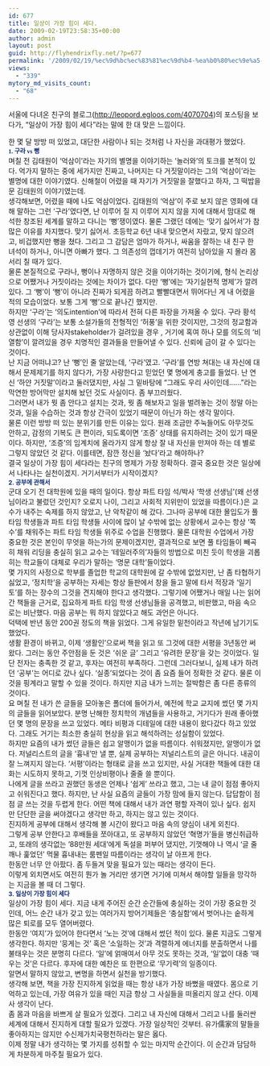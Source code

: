 ```yaml
---
id: 677
title: 일상이 가장 힘이 세다.
date: 2009-02-19T23:58:35+00:00
author: admin
layout: post
guid: http://flyhendrixfly.net/?p=677
permalink: '/2009/02/19/%ec%9d%bc%ec%83%81%ec%9d%b4-%ea%b0%80%ec%9e%a5-%ed%9e%98%ec%9d%b4-%ec%84%b8%eb%8b%a4/'
views:
  - "339"
mytory_md_visits_count:
  - "68"
---
```

서울에 다녀온 친구의 블로그(<http://leopord.egloos.com/4070704>)의 포스팅을 보다가, &#8220;일상이 가장 힘이 세다&#8221;라는 말에 한 대 맞은 느낌이다.

<div>
</div>

<div>
  한 몇 달 방방 떠 있었고, 대단한 사람이나 되는 것처럼 나 자신을 과대평가 했었다.
</div>

<div>
</div>

<div>
  <span class="Apple-style-span" style="font-weight: bold;"><span class="Apple-style-span" style="color: rgb(17, 42, 117);"><span style="font-size: 18pt; "><span style="font-size: 14pt; "><span style="font-family: Batang; "><span style="font-family: Gulim; "><span style="font-size: 9pt; ">1. 구라 vs 뻥</span></span></span></span></span></span></span>
</div>

<div>
</div>

<div>
  며칠 전 김태원이 &#8216;억삼이&#8217;라는 자기의 별명을 이야기하는 &#8216;놀러와&#8217;의 토크를 본적이 있다. 억가지 말하는 중에 세가지만 진짜고, 나머지는 다 거짓말이라는 그의 &#8216;억삼이&#8217;라는 별명에 대한 이야기였다. 신해철이 어렸을 때 자기가 거짓말을 잘했다고 하자, 그 떡밥을 문 김태원의 이야기였는데.
</div>

<div>
</div>

<div>
  생각해보면, 어렸을 때에 나도 억삼이었다. 김태원의 &#8216;억삼&#8217;이 주로 보지 않은 영화에 대해 말하는 그런 &#8216;구라&#8217;였다면, 난 이루어 질 지 이루어 지지 않을 지에 대해서 맘대로 해석한 창조된 세계를 말하고 다니는 &#8216;뻥&#8217;쟁이였다. 물론 그랬던 데에는 &#8216;맞기 싫어서&#8217;가 참 많은 이유를 차지했다. 맞기 싫어서. 초등학교 6년 내내 맞으면서 자랐고, 맞지 않으려고, 비겁했지만 뻥을 쳤다. 그리고 그 감담은 엄마가 하거나, 싸움을 잘하는 내 친구 한 녀석이 하거나, 아니면 아빠가 했다. 그 의존성의 껍데기가 여전히 남아있을 지 몰라 몸서리 칠 때가 있다.
</div>

<div>
</div>

<div>
  물론 본질적으로 구라나, 뻥이나 자명하지 않은 것을 이야기하는 것이기에, 형식 논리상으로 어쨌거나 거짓이라는 것에는 차이가 없다. 다만 &#8216;뻥&#8217;에는 &#8216;자기실현적 명제&#8217;가 깔려있다. 그 &#8216;뻥&#8217;이 &#8216;뻥&#8217;이 아니라 진짜가 되게끔 하려고 빨빨대면서 뛰어다닌 게 내 어렸을 적의 모습이었다. 보통 그게 &#8216;뻥&#8217;으로 끝나긴 했지만.
</div>

<div>
</div>

<div>
  하지만 &#8216;구라&#8217;는 &#8216;의도intention&#8217;에 따라서 전혀 다른 파장을 가져올 수 있다. 구라 황석영 선생의 &#8216;구라&#8217;는 보통 소설가들의 전형적인 &#8216;허풍&#8217;을 위한 것이지만, 그것의 정교함과 상관없이 이해 당사자stakeholder가 걸려있을 경우 , 거기에 혹여 하나 모를 의도의 &#8216;비열함&#8217;이 깔려있을 경우 치명적인 결과들을 만들어낼 수 있다. 신뢰에 금이 갈 수 있다는 것이다.
</div>

<div>
</div>

<div>
  난 지금 어떠냐고? 난 &#8216;뻥&#8217;인 줄 알았는데, &#8216;구라&#8217;였고. &#8216;구라&#8217;를 연방 쳐대는 내 자신에 대해서 문제제기를 하지 않다가, 가장 사랑한다고 믿었던 몇 명에게 충고를 들었다. 난 연신 &#8216;하얀 거짓말&#8217;이라고 둘러댔지만, 사실 그 밑바탕에 &#8220;그래도 우리 사이인데&#8230;&#8230;&#8221;라는 막연한 방어막만 설치해 놨던 것도 사실이다. 좀 부끄러웠다.
</div>

<div>
</div>

<div>
  그러면서 내가 뭣 좀 안다고 설치는 것과, 뭣 좀 해보자고 일을 벌려놓는 것이 정말 아는 것과, 일을 수습하는 것과 항상 간극이 있었기 때문이 아닌가 하는 생각 말이다.
</div>

<div>
</div>

<div>
  물론 이런 방방 떠 있는 분위기를 만든 이유는 있다. 원래 조금만 주눅들어도 아무것도 안하고, 감정의 기복도 큰 편이라, 되도록이면 &#8216;조증&#8217; 상태를 유지하려는 것이 있기 때문이다. 하지만, &#8216;조증&#8217;의 임계치에 올라가지 않게 항상 잘 내 자신을 만져야 하는 데 별로 그렇지 않았던 것 같다. 이를테면, 잠깐 정신을 &#8216;놨다&#8217;라고 해야하나?
</div>

<div>
</div>

<div>
  결국 일상이 가장 힘이 세다라는 친구의 명제가 가장 정확하다. 결국 중요한 것은 일상에서 나타나는 실천이겠지. 거기서부터가 시작이겠지?
</div>

<div>
</div>

<div>
  <span class="Apple-style-span" style="font-weight: bold;"><span class="Apple-style-span" style="color: rgb(17, 42, 117);"><span style="font-size: 18pt; "><span style="font-size: 9pt; ">2. 공부에 관해서</span></span></span></span>
</div>

<div>
</div>

<div>
  군대 오기 전 대학원에 있을 때의 일이다. 항상 파트 타임 석/박사 &#8216;학생 선생님'(왜 선생님이라고 불렀던 것인지? 오로지 나이, 그리고 사회적 지위만이 있었을 따름이다.)은 교수가 내주는 숙제를 하지 않았고, 난 악착같이 해 갔다. 그나마 공부에 대한 몰입도가 풀 타임 학생들과 파트 타임 학생들 사이에 많이 날 수밖에 없는 상황에서 교수는 항상 &#8216;쪽수&#8217;를 채워주는 파트 타임 학생들 위주로 수업을 진행했다. 물론 대학원 수업에서 가장 중요한 것은 본인이 무엇을 하는가의 문제이겠지만, 결과적으로 보면 풀 타임들이 빼곡히 채워 리딩을 충실히 읽고 교수는 &#8216;테일러주의&#8217;자들의 방법으로 미친 듯이 학생을 괴롭히는 학교들이 대체로 우리가 말하는 &#8216;명문 대학&#8217;들이었다.
</div>

<div>
</div>

<div>
  몇 가지의 사정으로 학부를 졸업한 학교의 대학원에 갈 수밖에 없었지만, 난 좀 타협하기 싫었고, &#8216;정치학&#8217;을 공부하는 자세는 항상 들판에서 창을 들고 말에 타서 적장과 &#8216;일기토&#8217;를 하는 장수의 그것을 견지해야 한다고 생각했다. 그렇기에 어쨌거나 매일 나는 읽어간 책들을 근거로, 집요하게 파트 타임 학생 선생님들을 공격했고, 비판했고, 마음 속으로는 비난했다. 마음 공부는 뭐 하지 않았다고 해도 과언은 아니다.
</div>

<div>
</div>

<div>
  덕택에 반년 동안 200권 정도의 책을 읽었다. 그게 유일한 밑천이라고 작년에 남기기도 했었다.
</div>

<div>
</div>

<div>
  생활 환경이 바뀌고, 이제 &#8216;생활인&#8217;으로써 책을 읽고 또 그것에 대한 서평을 3년동안 써왔다. 그러는 동안 주안점을 둔 것은 &#8216;쉬운 글&#8217; 그리고 &#8216;유려한 문장&#8217;을 갖는 것이었다. 일단 전자는 충족한 것 같고, 후자는 여전히 부족하다. 그런데 그러다보니, 실제 내가 하려던 &#8216;공부&#8217;는 어디로 갔나 싶다. &#8216;실종&#8217;되었다는 것이 좀 요즘 들어 정확한 것 같다. 물론 이것을 핑계라고 말할 수 있을 것이다. 하지만 지금 내가 느끼는 절박함은 좀 다른 종류의 것이다.
</div>

<div>
</div>

<div>
  요 며칠 전 내가 쓴 글들을 모아놓은 폴더에 들어가서, 예전에 학교 교지에 썼던 몇 가지의 글들을 읽어보았다. 분명 난해한 정치학의 개념들을 사용하고, 거기다가 원래 좋아했던 몇 명의 문장을 쓰고 있었다. 메타 비평과 디테일에 대한 내용이 왔다갔다 하고 있었다. 그래도 거기는 최소한 충실히 현상을 읽고 해석하려는 성실함이 있었다.
</div>

<div>
</div>

<div>
  하지만 요즘의 내가 썼던 글들은 쉽고 알맹이가 없을 따름이다. 쉬워졌지만, 알맹이가 없다. 저널리스트의 글을 &#8216;흉내&#8217;만 낼 뿐, 실제 공부하는 저널리스트의 글은 아니다. 내공이 잘 느껴지지 않는다. &#8216;서평&#8217;이라는 형태로 글을 쓰고 있지만, 사실 거대한 책들에 대한 대화는 시도하지 못하고, 기껏 인상비평이나 줄줄 쓸 뿐이다.
</div>

<div>
</div>

<div>
  나에게 글을 쓰라고 권했던 동생은 언제나 &#8216;쉽게&#8217; 쓰라고 했고, 그는 내 글이 점점 좋아지고 쉬워진다고 했다. 하지만, 난 사실 요즘의 글들이 가장 맘에 들지 않는다. 답답함이 점점 글 쓰는 것을 두렵게 한다. 어떤 책에 대해서 내가 과연 평할 자격이 있나 싶다. 쉽지만 단단한 글을 써야겠다고 생각만 하고, 하지는 않고 있는 것이다.
</div>

<div>
</div>

<div>
  진지하게 공부에 대해서 생각해 볼 시간이 왔다고 마음 속의 양심이 내게 외친다.
</div>

<div>
</div>

<div>
  그렇게 공부 안한다고 후배들을 쪼아대고, 또 공부하지 않았던 &#8216;혁명가&#8217;들을 병신취급하고, 또래의 생각없는 &#8217;88만원 세대&#8217;에게 독설을 퍼부어 댔지만, 기껏해야 나 역시 &#8216;글 줄 깨나 훑었던&#8217; 먹물 흉내내는 룸펜일 따름이라는 생각이 날 아프게 한다.
</div>

<div>
</div>

<div>
  한동안 너무 안 아팠다. 좀 두들겨 맞을 필요가 있는 때라는 생각이 든다.
</div>

<div>
</div>

<div>
  이렇게 외치면서도 여전히 뭔가 놀 거리만 생기면 거기에 미쳐서 해야할 일들을 망각하는 지금을 볼 때 더 그렇다.
</div>

<div>
</div>

<div>
  <span style="font-size: 18pt; "><span class="Apple-style-span" style="font-weight: bold;"><span class="Apple-style-span" style="color: rgb(17, 42, 117);"><span style="font-size: 9pt; ">3. 일상이 가장 힘이 세다</span></span></span></span>
</div>

<div>
</div>

<div>
  일상이 가장 힘이 세다. 지금 내게 주어진 순간 순간들에 충실하는 것이 가장 중요한 것인데, 어느 순간 내가 갖고 있는 여러가지 방어기제들은 &#8216;충실함&#8217;에서 벗어나는 숱하게 많은 퇴로를 모두 열어버렸다.
</div>

<div>
</div>

<div>
  한동안 &#8216;여지&#8217;가 있어야 한다면서 &#8216;노는 것&#8217;에 대해서 썼던 적이 있다. 물론 지금도 그렇게 생각한다. 하지만 &#8216;뭉게는 것&#8217; 혹은 &#8216;소일하는 것&#8217;과 격렬하게 에너지를 분출하면서 나를 불태우는 것은 분명히 다르다. &#8216;일&#8217;에 얽매여서 아무 것도 못하는 것과, &#8216;일&#8217;없이 대충 &#8216;때우는 것&#8217;은 다르다. 후자에 대한 예찬은 또 한편으로 &#8216;무기력&#8217;의 일종이다.
</div>

<div>
</div>

<div>
  알면서 말하지 않았고, 변명을 하면서 실천을 방기했다.
</div>

<div>
</div>

<div>
  생각해 보면, 책을 가장 진지하게 읽었을 때는 항상 내가 가장 바뻤을 때였다. 몸으로 기억하고 있는데, 가장 여유가 있을 때인 지금 항상 그 사실들을 떠올리지 않고 산다. 이제사 생각이 난다.
</div>

<div>
</div>

<div>
  좀 몸과 마음을 바쁘게 살 필요가 있겠다. 그리고 내 자신에 대해서 그리고 나를 둘러싼 세계에 대해서 진지하게 대할 필요가 있겠다. 가장 일상적인 것부터. 유가儒家의 말들을 좋아하지는 않지만 수신제가치국평천하라는 말은 옳다.
</div>

<div>
</div>

<div>
  이제 정말 내가 생각하는 몇 가지를 성취할 수 있는 마지막 순간이다. 이 순간과 담담하게 차분하게 마주칠 필요가 있다.
</div>

<div>
</div>

<div>
  </p>
</div>